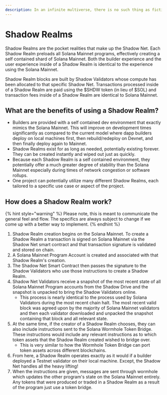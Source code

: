 ```yaml
---
description: In an infinite multiverse, there is no such thing as fiction. - Scott Adsit
---
```


# Shadow Realms

Shadow Realms are the pocket realities that make up the Shadow Net. Each Shadow Realm preloads all Solana Mainnet programs, effectively creating a self contained shard of Solana Mainnet. Both the builder experience and the user experience inside of a Shadow Realm is identical to the experience using the Solana Mainnet.

Shadow Realm blocks are built by Shadow Validators whose compute has been allocated to that specific Shadow Net. Transactions processed inside of a Shadow Realm are paid using the $SHDW token (in lieu of $SOL) and transaction fees inside of a Shadow Realm are identical to Solana Mainnet.&#x20;

## **What are the benefits of using a Shadow Realm?**

* Builders are provided with a self contained dev environment that exactly mimics the Solana Mainnet. This will improve on development times significantly as compared to the current model where dapp builders deploy on local machines first, then rebuild/redeploy on Devnet, and then finally deploy again to Mainnet.
* Shadow Realms exist for as long as needed, potentially existing forever. They can be created instantly and wiped out just as quickly.&#x20;
* Because each Shadow Realm is a self contained environment, they potentially offer a much greater degree of stability than the Solana Mainnet especially during times of network congestion or software rollups.
* One project can potentially utilize many different Shadow Realms, each tailored to a specific use case or aspect of the project.

## How does a Shadow Realm work?

{% hint style="warning" %}
Please note, this is meant to communicate the general feel and flow. The specifics are always subject to change if we come up with a better way to implement.
{% endhint %}

1. Shadow Realm creation begins on the Solana Mainnet. To create a Shadow Realm a transaction is signed on Solana Mainnet via the Shadow Net smart contract and that transaction signature is validated and stored on chain.
2. A Solana Mainnet Program Account is created and associated with that Shadow Realm's creation.
3. The Shadow Net Smart Contract then passes the signature to the Shadow Validators who use those instructions to create a Shadow Realm.
4. Shadow Net Validators receive a snapshot of the most recent state of all Solana Mainnet Program accounts from the Shadow Drive and the snapshot is unpacked to bring the Shadow Validators online.
   * This process is nearly identical to the process used by Solana Validators during the most recent chain halt. The most recent valid block was agreed upon by the majority of Solana Mainnet validators and then each validator downloaded and unpacked the snapshot containing that block and all relevant state.
5. At the same time, if the creator of a Shadow Realm chooses, they can also include instructions sent to the Solana Wormhole Token Bridge. These instructions would include any relevant instructions as to which token assets that the Shadow Realm created wished to bridge over.
   * This is very similar to how the Wormhole Token Bridge can port token assets across different blockchains.
6. From here, a Shadow Realm operates exactly as it would if a builder deployed a Testnet validator on their local machine. Except, the Shadow Net handles all the heavy lifting!
7. When the instructions are given, messages are sent through wormhole which updates the other program's state on the Solana Mainnet entirely. Any tokens that were produced or traded in a Shadow Realm as a result of the program just use a token bridge.
